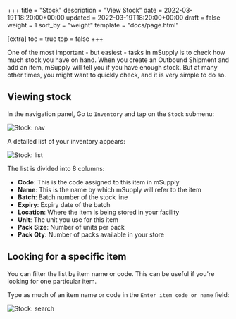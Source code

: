 +++
title = "Stock"
description = "View Stock"
date = 2022-03-19T18:20:00+00:00
updated = 2022-03-19T18:20:00+00:00
draft = false
weight = 1
sort_by = "weight"
template = "docs/page.html"

[extra]
toc = true
top = false
+++

One of the most important - but easiest - tasks in mSupply is to check how much stock you have on hand. When you create an Outbound Shipment and add an item, mSupply  will tell you if you have enough stock. But at many other times, you might want to quickly check, and it is very simple to do so.

## Viewing stock

In the navigation panel, Go to `Inventory` and tap on the  `Stock` submenu: 

![Stock: nav](/docs/inventory/images/stock_gotostock.png)

A detailed list of your inventory appears: 

![Stock: list](/docs/inventory/images/stock_viewstock.png)

The list is divided into 8 columns: 
* **Code**: This is the code assigned to this item in mSupply
* **Name**: This is the name by which mSupply will refer to the item
* **Batch**: Batch number of the stock line
* **Expiry**: Expiry date of the batch
* **Location**: Where the item is being stored in your facility
* **Unit**: The unit you use for this item
* **Pack Size**: Number of units per pack
* **Pack Qty**: Number of packs available in your store


## Looking for a specific item

You can filter the list by item name or code. This can be useful if you're looking for one particular item. 

Type as much of an item name or code in the `Enter item code or name` field: 

![Stock: search](/docs/inventory/images/stock_search.gif)